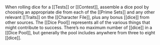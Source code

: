 When rolling dice for a [[Tests]] or [[Contest]], assemble a dice pool by choosing an appropriate die from each of the [[Prime Sets]] and any other relevant [[Traits]] on the [[Character File]], plus any bonus [[dice]] from other sources. The [[Dice Pool]] represents all of the various things that might contribute to success. There’s no maximum number of [[dice]] in a [[Dice Pool]], but generally the pool includes anywhere from three to eight [[dice]].
